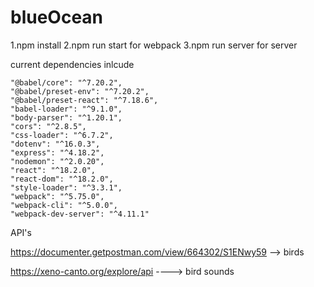 # blueOcean


1.npm install
2.npm run start for webpack
3.npm run server for server


current dependencies inlcude

    "@babel/core": "^7.20.2",
    "@babel/preset-env": "^7.20.2",
    "@babel/preset-react": "^7.18.6",
    "babel-loader": "^9.1.0",
    "body-parser": "^1.20.1",
    "cors": "^2.8.5",
    "css-loader": "^6.7.2",
    "dotenv": "^16.0.3",
    "express": "^4.18.2",
    "nodemon": "^2.0.20",
    "react": "^18.2.0",
    "react-dom": "^18.2.0",
    "style-loader": "^3.3.1",
    "webpack": "^5.75.0",
    "webpack-cli": "^5.0.0",
    "webpack-dev-server": "^4.11.1"


API's

https://documenter.getpostman.com/view/664302/S1ENwy59 --> birds

https://xeno-canto.org/explore/api ----> bird sounds